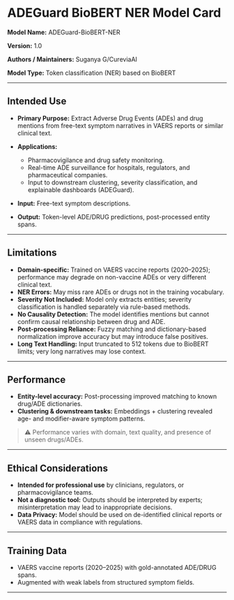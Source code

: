 
# **ADEGuard BioBERT NER Model Card**

**Model Name:** ADEGuard-BioBERT-NER

**Version:** 1.0

**Authors / Maintainers:** Suganya G/CureviaAI

**Model Type:** Token classification (NER) based on BioBERT

---

## **Intended Use**

* **Primary Purpose:** Extract Adverse Drug Events (ADEs) and drug mentions from free-text symptom narratives in VAERS reports or similar clinical text.
* **Applications:**

  * Pharmacovigilance and drug safety monitoring.
  * Real-time ADE surveillance for hospitals, regulators, and pharmaceutical companies.
  * Input to downstream clustering, severity classification, and explainable dashboards (ADEGuard).
* **Input:** Free-text symptom descriptions.
* **Output:** Token-level ADE/DRUG predictions, post-processed entity spans.

---

## **Limitations**

* **Domain-specific:** Trained on VAERS vaccine reports (2020–2025); performance may degrade on non-vaccine ADEs or very different clinical text.
* **NER Errors:** May miss rare ADEs or drugs not in the training vocabulary.
* **Severity Not Included:** Model only extracts entities; severity classification is handled separately via rule-based methods.
* **No Causality Detection:** The model identifies mentions but cannot confirm causal relationship between drug and ADE.
* **Post-processing Reliance:** Fuzzy matching and dictionary-based normalization improve accuracy but may introduce false positives.
* **Long Text Handling:** Input truncated to 512 tokens due to BioBERT limits; very long narratives may lose context.

---

## **Performance**

* **Entity-level accuracy:** Post-processing improved matching to known drug/ADE dictionaries.
* **Clustering & downstream tasks:** Embeddings + clustering revealed age- and modifier-aware symptom patterns.

> ⚠️ Performance varies with domain, text quality, and presence of unseen drugs/ADEs.

---

## **Ethical Considerations**

* **Intended for professional use** by clinicians, regulators, or pharmacovigilance teams.
* **Not a diagnostic tool:** Outputs should be interpreted by experts; misinterpretation may lead to inappropriate decisions.
* **Data Privacy:** Model should be used on de-identified clinical reports or VAERS data in compliance with regulations.

---

## **Training Data**

* VAERS vaccine reports (2020–2025) with gold-annotated ADE/DRUG spans.
* Augmented with weak labels from structured symptom fields.

---


